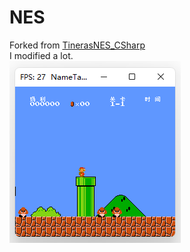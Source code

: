 # NES
Forked from [TinerasNES_CSharp](https://github.com/tineras/TinerasNES_CSharp)  
I modified a lot.  
![image](https://github.com/nifanfa/NES/blob/master/QQ截图20210710070221.png)
